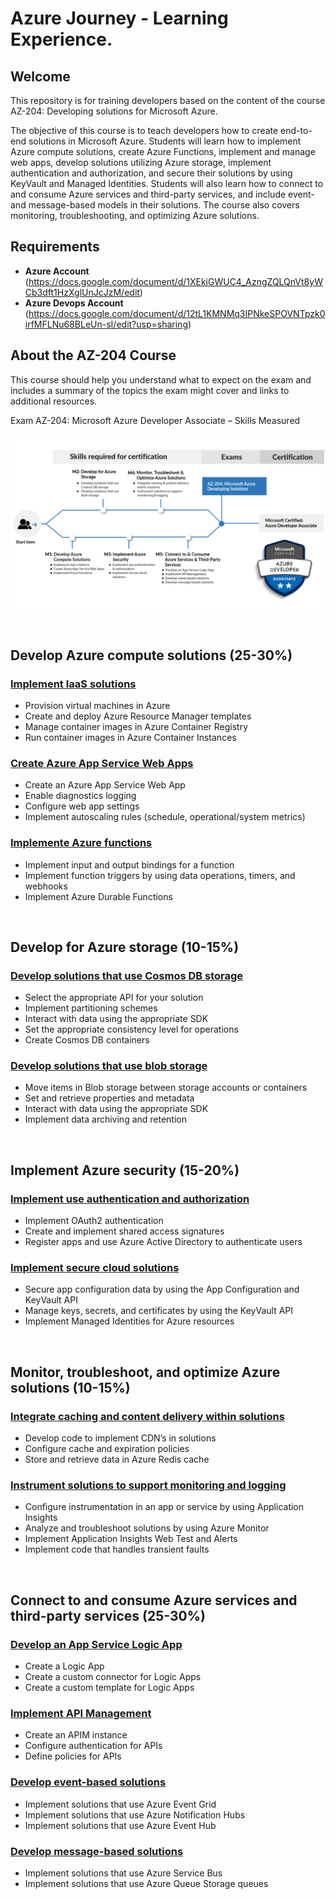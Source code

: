 # Azure Journey - Learning Experience.

## Welcome

This repository is for training developers based on the content of the course AZ-204: Developing solutions for Microsoft Azure.

The objective of this course is to teach developers how to create end-to-end solutions in Microsoft Azure. Students will learn how to implement Azure compute solutions, create Azure Functions, implement and manage web apps, develop solutions utilizing Azure storage, implement authentication and authorization, and secure their solutions by using KeyVault and Managed Identities. Students will also learn how to connect to and consume Azure services and third-party services, and include event- and message-based models in their solutions. The course also covers monitoring, troubleshooting, and optimizing Azure solutions.

## Requirements

- **Azure Account** (https://docs.google.com/document/d/1XEkiGWUC4_AzngZQLQnVt8yWCb3dft1HzXglUnJcJzM/edit)
- **Azure Devops Account** (https://docs.google.com/document/d/12tL1KMNMq3IPNkeSPOVNTpzk0irfMFLNu68BLeUn-sI/edit?usp=sharing)

## About the AZ-204 Course

This course should help you understand what to expect on the exam and includes a summary of the topics the exam might cover and links to additional resources.

Exam AZ-204: Microsoft Azure Developer Associate – Skills Measured

![alt text](images/az204_skills.png)

<br>

## Develop Azure compute solutions (25-30%)

### [Implement IaaS solutions](M1/Implement%20Iaas%20solutions/README.md)

  * Provision virtual machines in Azure
  * Create and deploy Azure Resource Manager templates
  * Manage container images in Azure Container Registry
  * Run container images in Azure Container Instances

### [Create Azure App Service Web Apps](https://github.com/airan-tw/azure_training/blob/main/M1/Create%20Azure%20App%20Service%20Web%20Apps/README.md)

  * Create an Azure App Service Web App
  * Enable diagnostics logging
  * Configure web app settings
  * Implement autoscaling rules (schedule, operational/system metrics)

### [Implemente Azure functions](https://github.com/airan-tw/azure_training/blob/main/M1/Implement%20Azure%20functions/README.md)

  * Implement input and output bindings for a function
  * Implement function triggers by using data operations, timers, and webhooks
  * Implement Azure Durable Functions

<br>

## Develop for Azure storage (10-15%)

### [Develop solutions that use Cosmos DB storage](https://github.com/airan-tw/azure_training/blob/main/M2/Develop%20solutions%20that%20use%20Cosmos%20DB%20storage/README.md)

  * Select the appropriate API for your solution
  * Implement partitioning schemes
  * Interact with data using the appropriate SDK
  * Set the appropriate consistency level for operations
  * Create Cosmos DB containers

### [Develop solutions that use blob storage](https://github.com/airan-tw/azure_training/blob/main/M2/Develop%20solutions%20that%20use%20blob%20storage/README.md)

  * Move items in Blob storage between storage accounts or containers
  * Set and retrieve properties and metadata
  * Interact with data using the appropriate SDK
  * Implement data archiving and retention

<br>

## Implement Azure security (15-20%)

### [Implement use authentication and authorization](https://github.com/airan-tw/azure_training/blob/main/M3/Implement%20use%20authentication%20and%20authorization/README.md)

  * Implement OAuth2 authentication
  * Create and implement shared access signatures
  * Register apps and use Azure Active Directory to authenticate users

### [Implement secure cloud solutions](https://github.com/airan-tw/azure_training/blob/main/M3/Implement%20secure%20cloud%20solutions/README.md)

  * Secure app configuration data by using the App Configuration and KeyVault API
  * Manage keys, secrets, and certificates by using the KeyVault API
  * Implement Managed Identities for Azure resources

<br>

## Monitor, troubleshoot, and optimize Azure solutions (10-15%)

### [Integrate caching and content delivery within solutions](https://github.com/airan-tw/azure_training/blob/main/M4/Integrate%20caching%20and%20content%20delivery%20within%20solutions/README.md)

  * Develop code to implement CDN’s in solutions
  * Configure cache and expiration policies
  * Store and retrieve data in Azure Redis cache

### [Instrument solutions to support monitoring and logging](https://github.com/airan-tw/azure_training/blob/main/M4/Instrument%20solutions%20to%20support%20monitoring%20and%20logging/README.md)

  * Configure instrumentation in an app or service by using Application Insights
  * Analyze and troubleshoot solutions by using Azure Monitor
  * Implement Application Insights Web Test and Alerts
  * Implement code that handles transient faults

<br>

## Connect to and consume Azure services and third-party services (25-30%)

### [Develop an App Service Logic App](https://github.com/airan-tw/azure_training/blob/main/M5/Develop%20an%20App%20Service%20Logic%20App/README.md)

  * Create a Logic App
  * Create a custom connector for Logic Apps
  * Create a custom template for Logic Apps

### [Implement API Management](https://github.com/airan-tw/azure_training/blob/main/M5/Implement%20API%20Management/README.md)

  * Create an APIM instance
  * Configure authentication for APIs
  * Define policies for APIs

### [Develop event-based solutions](https://github.com/airan-tw/azure_training/blob/main/M5/Develop%20event-based%20solutions/README.md)

  * Implement solutions that use Azure Event Grid
  * Implement solutions that use Azure Notification Hubs
  * Implement solutions that use Azure Event Hub

### [Develop message-based solutions](https://github.com/airan-tw/azure_training/blob/main/M5/Develop%20message-based%20solutions/README.md)

  * Implement solutions that use Azure Service Bus
  * Implement solutions that use Azure Queue Storage queues
